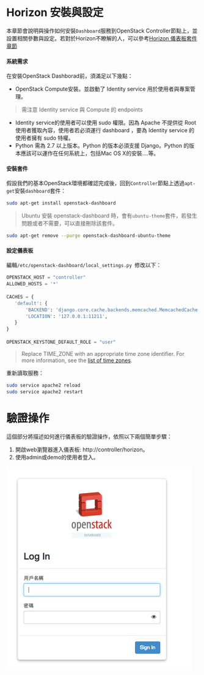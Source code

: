 # Horizon 安裝與設定
本章節會說明與操作如何安裝```Dashboard```服務到OpenStack Controller節點上，並設置相關參數與設定。若對於Horizon不瞭解的人，可以參考[Horizon 儀表板套件章節](http://kairen.gitbooks.io/openstack/content/horizon/index.html)

#### 系統需求
在安裝OpenStack Dashborad前，須滿足以下幾點：
* OpenStack Compute安裝。並啟動了 Identity service 用於使用者與專案管理。
> 需注意 Identity service 與 Compute 的 endpoints

* Identity service的使用者可以使用 sudo 權限。因為 Apache 不提供從 Root 使用者獲取內容，使用者若必須運行 dashboard ，要為 Identity service 的使用者擁有 sudo 特權。
* Python 需為 2.7 以上版本。Python 的版本必須支援 Django。Python 的版本應該可以運作在任何系統上，包括Mac OS X的安裝....等。

#### 安裝套件
假設我們的基本OpenStack環境都確認完成後，回到```Controller```節點上透過```apt-get```安裝```dashboard```套件：
```sh
sudo apt-get install openstack-dashboard
```
> Ubuntu 安裝 openstack-dashboard 時，會有```ubuntu-theme```套件，若發生問題或者不需要，可以直接刪除該套件。
```sh
sudo apt-get remove --purge openstack-dashboard-ubuntu-theme
```

#### 設定儀表板
編輯```/etc/openstack-dashboard/local_settings.py ```修改以下：
```py
OPENSTACK_HOST = "controller"
ALLOWED_HOSTS = '*'

CACHES = {
   'default': {
       'BACKEND': 'django.core.cache.backends.memcached.MemcachedCache',
       'LOCATION': '127.0.0.1:11211',
   }
}

OPENSTACK_KEYSTONE_DEFAULT_ROLE = "user"
```
> Replace TIME_ZONE with an appropriate time zone identifier. For more information, see the [list of time zones](https://en.wikipedia.org/wiki/List_of_tz_database_time_zones).

重新讀取服務：
```sh
sudo service apache2 reload
sudo service apache2 restart
```

# 驗證操作
這個部分將描述如何進行儀表板的驗證操作，依照以下兩個簡單步驟：
1. 開啟web瀏覽器進入儀表板: http://controller/horizon。
2. 使用admin或demo的使用者登入。

![horizon](images/horizon.png)
